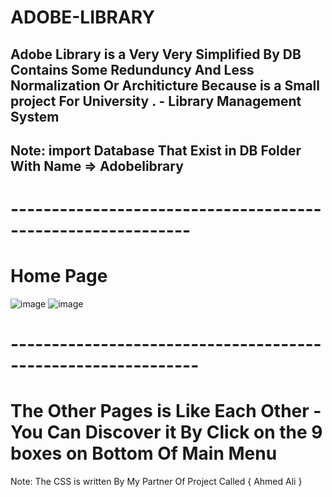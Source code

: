 # ADOBE-LIBRARY
## Adobe Library is a Very Very Simplified By DB Contains Some Redunduncy And Less Normalization Or Architicture Because is a Small project For University . - Library Management System  
## Note: import Database That Exist in DB Folder With Name => Adobelibrary

# ------------------------------------------------------------

# Home Page
![image](https://github.com/osamasu/ADOBE-LIBRARY/assets/97795269/924f4b29-5253-45a7-ba94-3e0cb23bce08)
![image](https://github.com/osamasu/ADOBE-LIBRARY/assets/97795269/433b0b4f-dd66-429a-91e9-c5d882ff5e5d)

# -------------------------------------------------------------

# The Other Pages is Like Each Other - You Can Discover it By Click on the 9 boxes on Bottom Of Main Menu

Note: The CSS is written By My Partner Of Project Called { Ahmed Ali }
